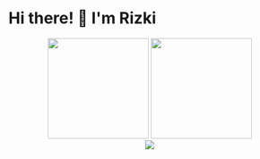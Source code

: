 # Hi there! 👋 I'm Rizki

<div align="center">
  <img height="180em" src="https://github-readme-stats.vercel.app/api?username=rizkysr90&show_icons=true&theme=radical"/>
  <img height="180em" src="https://github-readme-stats.vercel.app/api/top-langs/?username=rizkysr90&layout=compact&theme=radical"/>
</div>

<div align="center">
  <img src="https://github-readme-streak-stats.herokuapp.com/?user=rizkysr90&theme=radical"/>
</div>
